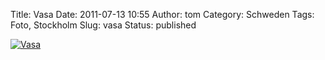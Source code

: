 Title: Vasa
Date: 2011-07-13 10:55
Author: tom
Category: Schweden
Tags: Foto, Stockholm
Slug: vasa
Status: published

[![Vasa](http://www.fiket.de/pic/vasadetalj1_s.jpg "Vasa")](http://www.fiket.de/pic/vasadetalj1_l.jpg)


